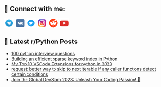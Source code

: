 ## 🔎 Connect with me:
[<img src="https://github.com/bullbesh/bullbesh/blob/main/images/Telegram.png" width="32" height="32" />](https://t.me/bullbesh)
[<img src="https://github.com/bullbesh/bullbesh/blob/main/images/VK.png" width="32" height="32" />](https://vk.com/bullbesh)
[<img src="https://github.com/bullbesh/bullbesh/blob/main/images/Twitter.png" width="32" height="32" />](https://twitter.com/bullbesh1)
[<img src="https://github.com/bullbesh/bullbesh/blob/main/images/Instagram.png" width="32" height="32" />](https://www.instagram.com/bullbesh)
[<img src="https://github.com/bullbesh/bullbesh/blob/main/images/Reddit.png" width="32" height="32" />](https://www.reddit.com/user/bullbesh)
[<img src="https://github.com/bullbesh/bullbesh/blob/main/images/YouTube.png" width="32" height="32" />](https://www.youtube.com/channel/UCtfjRs6uzgq5mfm8S06WTcg)

## 📕 Latest r/Python Posts
<!-- BLOG-POST-LIST:START -->
- [100 python interview questions](https://www.reddit.com/r/Python/comments/15ufums/100_python_interview_questions/)
- [Building an efficient sparse keyword index in Python](https://www.reddit.com/r/Python/comments/15ufl65/building_an_efficient_sparse_keyword_index_in/)
- [My Top 10 VSCode Extensions for python in 2023](https://www.reddit.com/r/Python/comments/15ue7l9/my_top_10_vscode_extensions_for_python_in_2023/)
- [request: better way to skip to next iterable if any caller functions detect certain conditions](https://www.reddit.com/r/Python/comments/15ucfhu/request_better_way_to_skip_to_next_iterable_if/)
- [Join the Global DevSlam 2023: Unleash Your Coding Passion! 🚀](https://www.reddit.com/r/Python/comments/15ucekh/join_the_global_devslam_2023_unleash_your_coding/)
<!-- BLOG-POST-LIST:END -->
